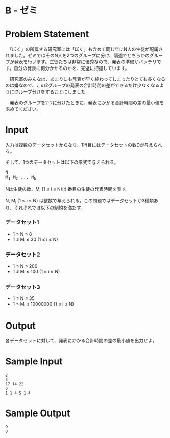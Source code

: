 # B - ゼミ

# Problem Statement
　「ぼく」の所属する研究室には「ぼく」も含めて同じ年にN人の生徒が配属されました。ゼミではそのN人を2つのグループに分け、隔週でどちらかのグループが発表を行います。生徒たちは非常に優秀なので、発表の準備がバッチリです。自分の発表に何分かかるのかを、完璧に把握しています。

　研究室のみんなは、あまりにも発表が早く終わってしまったりとても長くなるのは嫌なので、この2グループの発表の合計時間の差ができるだけ少なくなるようにグループ分けをすることにしました。

　発表のグループを2つに分けたときに、発表にかかる合計時間の差の最小値を求めてください。

# Input
入力は複数のデータセットからなり、1行目にはデータセットの数Dが与えられる。

そして、1つのデータセットは以下の形式で与えられる。

<pre>
N
M<sub>1</sub> M<sub>2</sub> ... M<sub>N</sub>
</pre>

Nは生徒の数、M<sub>i</sub> (1 &le; i &le; N)はi番目の生徒の発表時間を表す。

N, M<sub>i</sub> (1 &le; i &le; N) は整数で与えられる。この問題ではデータセットが3種類あり、それぞれでは以下の制約を満たす。

### データセット1
* 1 &le; N &le; 8
* 1 &le; M<sub>i</sub> &le; 30 (1 &le; i &le; N)

### データセット2
* 1 &le; N &le; 200
* 1 &le; M<sub>i</sub> &le; 100 (1 &le; i &le; N)

### データセット3
* 1 &le; N &le; 35
* 1 &le; M<sub>i</sub> &le; 10000000 (1 &le; i &le; N)

# Output
各データセットに対して、発表にかかる合計時間の差の最小値を出力せよ。

# Sample Input

```
2
3
17 14 22
6
1 1 4 5 1 4
```

# Sample Output

```
9
0
```
